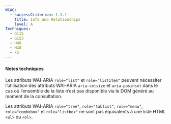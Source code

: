 ```yaml
---
WCAG:
  - successCriterion: 1.3.1
    title: Info and Relationships
    level: A
Techniques:
  - G115
  - G153
  - H40
  - H48
  - F2
---
```


#### Notes techniques

Les attributs WAI-ARIA `role="list"` et `role="listitem"` peuvent nécessiter l’utilisation des attributs WAI-ARIA `aria-setsize` et `aria-posinset` dans le cas où l’ensemble de la liste n’est pas disponible via le DOM généré au moment de la consultation.

Les attributs WAI-ARIA `role="tree"`, `role="tablist"`, `role="menu"`, `role="combobox"` et `role="listbox"` ne sont pas équivalents à une liste HTML `<ul>` ou `<ol>`.
